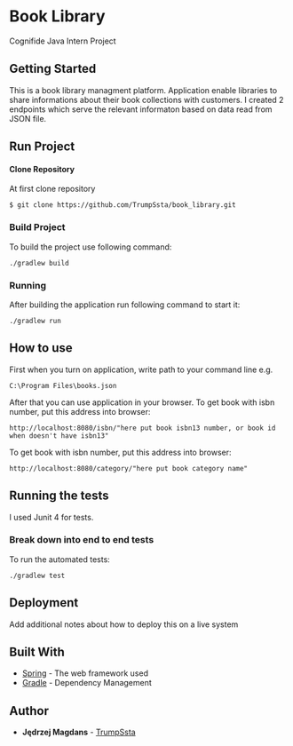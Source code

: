 # Book Library

Cognifide Java Intern Project

## Getting Started

This is a book library managment platform. Application enable libraries to share informations about their book collections with customers. I created 2 endpoints which serve the relevant informaton based on data read from JSON file.  

## Run Project
#### Clone Repository

At first clone repository

```
$ git clone https://github.com/TrumpSsta/book_library.git
```

### Build Project
To build the project use following command:
```
./gradlew build
```
### Running
After building the application run following command to start it:
```
./gradlew run
```
## How to use
First when you turn on application, write path to your command line 
e.g.
```
C:\Program Files\books.json
```
After that you can use application in your browser.
To get book with isbn number, put this address into browser:

```
http://localhost:8080/isbn/"here put book isbn13 number, or book id when doesn't have isbn13"  
```
To get book with isbn number, put this address into browser:

```
http://localhost:8080/category/"here put book category name"  
```

## Running the tests
I used Junit 4 for tests.

### Break down into end to end tests

To run the automated tests:
```
./gradlew test
```

## Deployment

Add additional notes about how to deploy this on a live system

## Built With

* [Spring](https://spring.io/) - The web framework used
* [Gradle](https://gradle.org/) - Dependency Management

## Author

* **Jędrzej Magdans** - [TrumpSsta](https://github.com/TrumpSsta)

